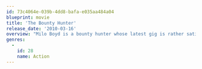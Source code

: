 ```yaml
---
id: 73c4064e-039b-4dd8-bafa-e035aa484a04
blueprint: movie
title: 'The Bounty Hunter'
release_date: '2010-03-16'
overview: "Milo Boyd is a bounty hunter whose latest gig is rather satisfying, as he finds out that the bail-skipper he must chase down is his own ex-wife, Nicole -- but she has no intention of getting nabbed without a fight. Complicating matters, Nicole's wannabe-boyfriend, Stewart, joins the chase."
genres:
  -
    id: 28
    name: Action
---
```

